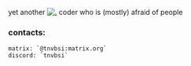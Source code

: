yet another [![.](https://skillicons.dev/icons?i=rust,c,haskell,lua,ruby,python,js)](https://skillicons.dev) coder who is (mostly) afraid of people
### contacts:
```
matrix: `@tnvbsi:matrix.org`
discord: `tnvbsi`
```
